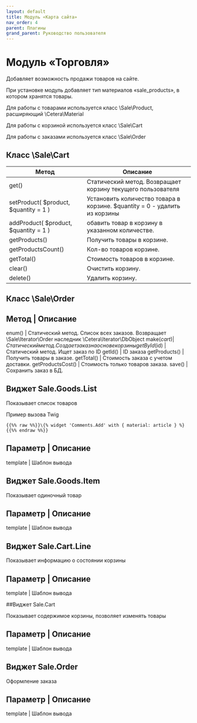 ```yaml
---
layout: default
title: Модуль «Карта сайта»
nav_order: 4
parent: Плагины
grand_parent: Руководство пользователя
---
```


# Модуль «Торговля»

Добавляет возможность продажи товаров на сайте.

При установке модуль добавляет тип материалов «sale_products», в котором хранятся товары. 

Для работы с товарами используется класс \Sale\Product, расширяющий \Cetera\Material

Для работы с корзиной используется класс \Sale\Cart

Для работы с заказами используется класс \Sale\Order

## Класс \Sale\Cart

Метод | Описание
------|----------
get() | Статический метод. Возвращает корзину текущего пользователя
setProduct( $product, $quantity = 1 )| Установить количество товара в корзине. $quantity = 0 - удалить из корзины
addProduct( $product, $quantity = 1 ) | обавить товар в корзину в указанном количестве.
getProducts() | Получить товары в корзине.
getProductsCount() | Кол-во товаров корзине.
getTotal() | Стоимость товаров в корзине.
clear() | Очистить корзину.
delete() | Удалить корзину.

## Класс \Sale\Order

Метод | Описание
-----------------
enum() | Статический метод. Список всех заказов. Возвращает \Sale\Iterator\Order наследник \Cetera\Iterator\DbObject
make($cart) | Статический метод. Создает заказ на основе корзины
getById($id) | Статический метод. Ищет заказ по ID
getId() | ID заказа
getProducts() | Получить товары в заказе.
getTotal() | Стоимость заказа с учетом доставки.
getProductsCost() | Стоимость только товаров заказа.
save() | Сохранить заказ в БД.

## Виджет Sale.Goods.List

Показывает список товаров

Пример вызова Twig

	{{%% raw %%}}\{% widget 'Comments.Add' with { material: article } %}{{%% endraw %%}}

Параметр | Описание
--------------------
template | Шаблон вывода

## Виджет Sale.Goods.Item

Показывает одиночный товар

Параметр | Описание
--------------------
template | Шаблон вывода

## Виджет Sale.Cart.Line

Показывает информацию о состоянии корзины

Параметр | Описание
-------------------
template | Шаблон вывода

##Виджет Sale.Cart

Показывает содержимое корзины, позволяет изменять товары

Параметр | Описание
---------------------
template | Шаблон вывода

## Виджет Sale.Order

Оформление заказа

Параметр | Описание
---------------------
template | Шаблон вывода
